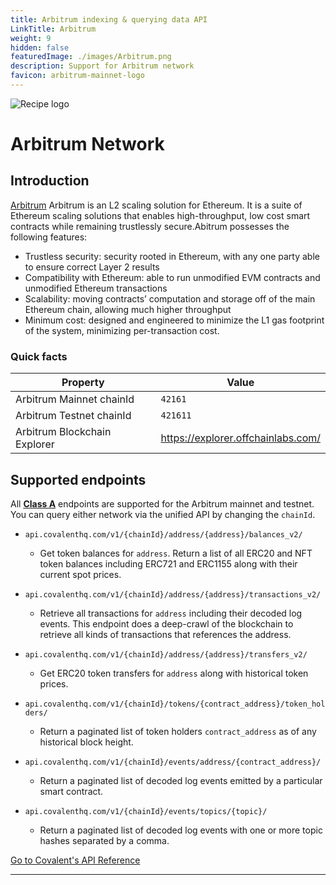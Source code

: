 ```yaml
---
title: Arbitrum indexing & querying data API
LinkTitle: Arbitrum
weight: 9
hidden: false
featuredImage: ./images/Arbitrum.png
description: Support for Arbitrum network
favicon: arbitrum-mainnet-logo
---
```


![Recipe logo](../images/Arbitrum.png)

# Arbitrum Network

## Introduction

[Arbitrum](https://developer.offchainlabs.com/docs/developer_quickstart) Arbitrum is an L2 scaling solution for Ethereum. It is a suite of Ethereum scaling solutions that enables high-throughput, low cost smart contracts while remaining trustlessly secure.Abitrum possesses the following features: 
- Trustless security: security rooted in Ethereum, with any one party able to ensure correct Layer 2 results
- Compatibility with Ethereum: able to run unmodified EVM contracts and unmodified Ethereum transactions
- Scalability: moving contracts’ computation and storage off of the main Ethereum chain, allowing much higher throughput
- Minimum cost: designed and engineered to minimize the L1 gas footprint of the system, minimizing per-transaction cost.
### Quick facts

<TableWrap>

|Property|Value|
|---|---|
|Arbitrum Mainnet chainId|`42161`|
|Arbitrum Testnet chainId|`421611`|
|Arbitrum Blockchain Explorer|https://explorer.offchainlabs.com/|

</TableWrap>


<!-- ### Quickstart overview video
<YouTube id="qhibXxKANWE"/> -->


## Supported endpoints

<Aside>

All [**Class A**](https://www.covalenthq.com/docs/api/#tag--Class-A) endpoints are supported for the Arbitrum mainnet and testnet. You can query either network via the unified API by changing the `chainId`.

</Aside>

<Definitions>

- `api.covalenthq.com/v1/{chainId}/address/{address}/balances_v2/`

  - Get token balances for `address`. Return a list of all ERC20 and NFT token balances including ERC721 and ERC1155 along with their current spot prices.

- `api.covalenthq.com/v1/{chainId}/address/{address}/transactions_v2/`

  - Retrieve all transactions for `address` including their decoded log events. This endpoint does a deep-crawl of the blockchain to retrieve all kinds of transactions that references the address.

- `api.covalenthq.com/v1/{chainId}/address/{address}/transfers_v2/`

  - Get ERC20 token transfers for `address` along with historical token prices.

- `api.covalenthq.com/v1/{chainId}/tokens/{contract_address}/token_holders/`

  - Return a paginated list of token holders `contract_address` as of any historical block height.

- `api.covalenthq.com/v1/{chainId}/events/address/{contract_address}/`

  - Return a paginated list of decoded log events emitted by a particular smart contract.

- `api.covalenthq.com/v1/{chainId}/events/topics/{topic}/`
  - Return a paginated list of decoded log events with one or more topic hashes separated by a comma.

</Definitions>


<a target="_blank" class="Button Button-is-docs-primary" href="https://www.covalenthq.com/docs/api/">Go to Covalent's API Reference</a>

--- 